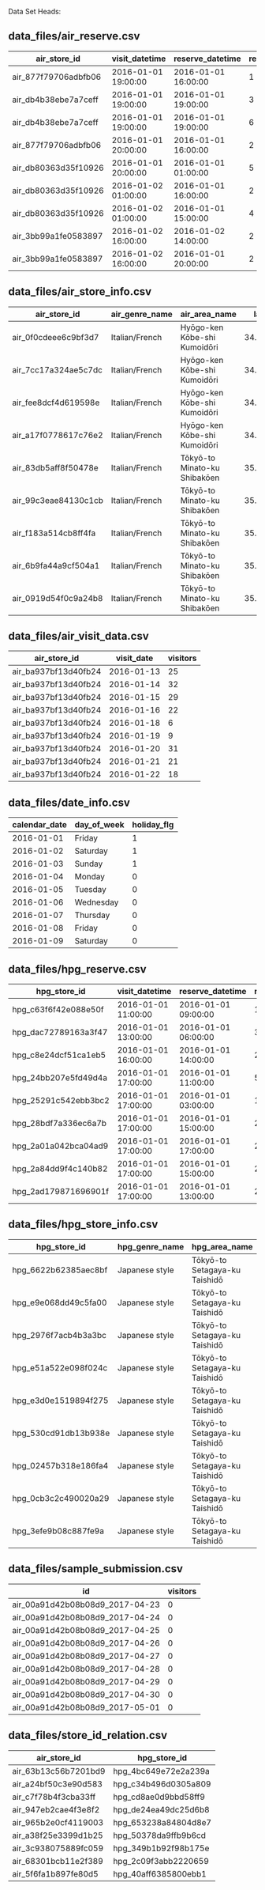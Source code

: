 Data Set Heads:

## data_files/air_reserve.csv

| air_store_id | visit_datetime | reserve_datetime | reserve_visitors |
| --- | --- | --- | --- |
| air_877f79706adbfb06 | 2016-01-01 19:00:00 | 2016-01-01 16:00:00 | 1 |
| air_db4b38ebe7a7ceff | 2016-01-01 19:00:00 | 2016-01-01 19:00:00 | 3 |
| air_db4b38ebe7a7ceff | 2016-01-01 19:00:00 | 2016-01-01 19:00:00 | 6 |
| air_877f79706adbfb06 | 2016-01-01 20:00:00 | 2016-01-01 16:00:00 | 2 |
| air_db80363d35f10926 | 2016-01-01 20:00:00 | 2016-01-01 01:00:00 | 5 |
| air_db80363d35f10926 | 2016-01-02 01:00:00 | 2016-01-01 16:00:00 | 2 |
| air_db80363d35f10926 | 2016-01-02 01:00:00 | 2016-01-01 15:00:00 | 4 |
| air_3bb99a1fe0583897 | 2016-01-02 16:00:00 | 2016-01-02 14:00:00 | 2 |
| air_3bb99a1fe0583897 | 2016-01-02 16:00:00 | 2016-01-01 20:00:00 | 2 |

## data_files/air_store_info.csv
air_store_id | air_genre_name | air_area_name | latitude | longitude
 --- | --- | --- | --- | ---
air_0f0cdeee6c9bf3d7 | Italian/French | Hyōgo-ken Kōbe-shi Kumoidōri | 34.6951242 | 135.1978525
air_7cc17a324ae5c7dc | Italian/French | Hyōgo-ken Kōbe-shi Kumoidōri | 34.6951242 | 135.1978525
air_fee8dcf4d619598e | Italian/French | Hyōgo-ken Kōbe-shi Kumoidōri | 34.6951242 | 135.1978525
air_a17f0778617c76e2 | Italian/French | Hyōgo-ken Kōbe-shi Kumoidōri | 34.6951242 | 135.1978525
air_83db5aff8f50478e | Italian/French | Tōkyō-to Minato-ku Shibakōen | 35.6580681 | 139.7515992
air_99c3eae84130c1cb | Italian/French | Tōkyō-to Minato-ku Shibakōen | 35.6580681 | 139.7515992
air_f183a514cb8ff4fa | Italian/French | Tōkyō-to Minato-ku Shibakōen | 35.6580681 | 139.7515992
air_6b9fa44a9cf504a1 | Italian/French | Tōkyō-to Minato-ku Shibakōen | 35.6580681 | 139.7515992
air_0919d54f0c9a24b8 | Italian/French | Tōkyō-to Minato-ku Shibakōen | 35.6580681 | 139.7515992

## data_files/air_visit_data.csv
air_store_id | visit_date | visitors
 --- | --- | ---
air_ba937bf13d40fb24 | 2016-01-13 | 25
air_ba937bf13d40fb24 | 2016-01-14 | 32
air_ba937bf13d40fb24 | 2016-01-15 | 29
air_ba937bf13d40fb24 | 2016-01-16 | 22
air_ba937bf13d40fb24 | 2016-01-18 | 6
air_ba937bf13d40fb24 | 2016-01-19 | 9
air_ba937bf13d40fb24 | 2016-01-20 | 31
air_ba937bf13d40fb24 | 2016-01-21 | 21
air_ba937bf13d40fb24 | 2016-01-22 | 18

## data_files/date_info.csv
calendar_date | day_of_week | holiday_flg
 --- | --- | ---
2016-01-01 | Friday | 1
2016-01-02 | Saturday | 1
2016-01-03 | Sunday | 1
2016-01-04 | Monday | 0
2016-01-05 | Tuesday | 0
2016-01-06 | Wednesday | 0
2016-01-07 | Thursday | 0
2016-01-08 | Friday | 0
2016-01-09 | Saturday | 0

## data_files/hpg_reserve.csv
hpg_store_id | visit_datetime | reserve_datetime | reserve_visitors
 --- | --- | --- | ---
hpg_c63f6f42e088e50f | 2016-01-01 11:00:00 | 2016-01-01 09:00:00 | 1
hpg_dac72789163a3f47 | 2016-01-01 13:00:00 | 2016-01-01 06:00:00 | 3
hpg_c8e24dcf51ca1eb5 | 2016-01-01 16:00:00 | 2016-01-01 14:00:00 | 2
hpg_24bb207e5fd49d4a | 2016-01-01 17:00:00 | 2016-01-01 11:00:00 | 5
hpg_25291c542ebb3bc2 | 2016-01-01 17:00:00 | 2016-01-01 03:00:00 | 13
hpg_28bdf7a336ec6a7b | 2016-01-01 17:00:00 | 2016-01-01 15:00:00 | 2
hpg_2a01a042bca04ad9 | 2016-01-01 17:00:00 | 2016-01-01 17:00:00 | 2
hpg_2a84dd9f4c140b82 | 2016-01-01 17:00:00 | 2016-01-01 15:00:00 | 2
hpg_2ad179871696901f | 2016-01-01 17:00:00 | 2016-01-01 13:00:00 | 2

## data_files/hpg_store_info.csv
hpg_store_id | hpg_genre_name | hpg_area_name | latitude | longitude
 --- | --- |  --- | --- | ---
hpg_6622b62385aec8bf | Japanese style | Tōkyō-to Setagaya-ku Taishidō | 35.6436746642265 | 139.668220854814
hpg_e9e068dd49c5fa00 | Japanese style | Tōkyō-to Setagaya-ku Taishidō | 35.6436746642265 | 139.668220854814
hpg_2976f7acb4b3a3bc | Japanese style | Tōkyō-to Setagaya-ku Taishidō | 35.6436746642265 | 139.668220854814
hpg_e51a522e098f024c | Japanese style | Tōkyō-to Setagaya-ku Taishidō | 35.6436746642265 | 139.668220854814
hpg_e3d0e1519894f275 | Japanese style | Tōkyō-to Setagaya-ku Taishidō | 35.6436746642265 | 139.668220854814
hpg_530cd91db13b938e | Japanese style | Tōkyō-to Setagaya-ku Taishidō | 35.6436746642265 | 139.668220854814
hpg_02457b318e186fa4 | Japanese style | Tōkyō-to Setagaya-ku Taishidō | 35.6436746642265 | 139.668220854814
hpg_0cb3c2c490020a29 | Japanese style | Tōkyō-to Setagaya-ku Taishidō | 35.6436746642265 | 139.668220854814
hpg_3efe9b08c887fe9a | Japanese style | Tōkyō-to Setagaya-ku Taishidō | 35.6436746642265 | 139.668220854814

## data_files/sample_submission.csv
id | visitors
 --- | ---
air_00a91d42b08b08d9_2017-04-23 | 0
air_00a91d42b08b08d9_2017-04-24 | 0
air_00a91d42b08b08d9_2017-04-25 | 0
air_00a91d42b08b08d9_2017-04-26 | 0
air_00a91d42b08b08d9_2017-04-27 | 0
air_00a91d42b08b08d9_2017-04-28 | 0
air_00a91d42b08b08d9_2017-04-29 | 0
air_00a91d42b08b08d9_2017-04-30 | 0
air_00a91d42b08b08d9_2017-05-01 | 0

## data_files/store_id_relation.csv
air_store_id | hpg_store_id
 --- | ---
air_63b13c56b7201bd9 | hpg_4bc649e72e2a239a
air_a24bf50c3e90d583 | hpg_c34b496d0305a809
air_c7f78b4f3cba33ff | hpg_cd8ae0d9bbd58ff9
air_947eb2cae4f3e8f2 | hpg_de24ea49dc25d6b8
air_965b2e0cf4119003 | hpg_653238a84804d8e7
air_a38f25e3399d1b25 | hpg_50378da9ffb9b6cd
air_3c938075889fc059 | hpg_349b1b92f98b175e
air_68301bcb11e2f389 | hpg_2c09f3abb2220659
air_5f6fa1b897fe80d5 | hpg_40aff6385800ebb1
